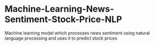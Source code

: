 # Machine-Learning-News-Sentiment-Stock-Price-NLP
Machine learning model which processes news sentiment using natural language processing and uses it to predict stock prices
